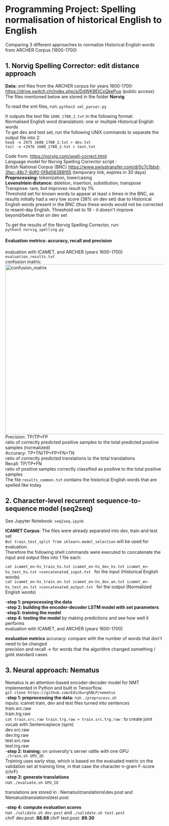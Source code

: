 # Programming Project: Spelling normalisation of historical English to English
Comparing 3 different approaches to normalize Historical English words from ARCHER Corpus (1600-1700)

## 1. Norvig Spelling Corrector: edit distance approach

**Data:** xml files from the ARCHER corpus for years 1600-1700: \
https://drive.switch.ch/index.php/s/DdWK9EtCxQkePuo (public access) \
The files mentioned below are stored in the folder **Norvig** 

To read the xml files, run:
```python3 xml_parser.py``` 

It outputs the text file ```1600_1700_2.txt``` in the following format: \
Normalised English word (translation): one or multiple Historical English words \
To get dev and test set, run the following UNIX commands to separate the output file into 2: \
```head -n 2975 1600_1700_2.txt > dev.txt``` \
```tail -n +2976 1600_1700_2.txt > test.txt``` 

Code from: https://norvig.com/spell-correct.html \
Language model for Norvig Spelling Corrector script : \
British National Corpus (BNC) https://www.swisstransfer.com/d/0c7c1bbd-3fac-48c7-8df0-0f8d58388f95 (temporary link, expires in 30 days)\
**Preprocessing:**  tokenization, lowercasing \
**Levenshtein distance:** deletion, insertion, substitution, transpose \
Transpose: rare, but improves result by 1% \
Threshold set for known words to appear at least x times in the BNC, as results initially had a very low score (38% on dev set) due to Historical English words present in the BNC (thus these words would not be corrected to resent-day English. Threshold set to 19 - it doesn't improve beyond/below that on dev set

To get the results of the Norvig Spelling Corrector, run: \
```python3 norvig_spelling.py``` 

#### Evaluation metrics: accuracy, recall and precision
evaluation with ICAMET, and ARCHER (years 1600-1700) \
```evaluation_results.txt``` \
confusion matrix: \
<img width="539" alt="confusion_matrix" src="https://user-images.githubusercontent.com/56045665/155241341-60a0bc04-fad7-4596-9134-54baa25dc801.png"> \
Precision: TP/TP+FP \
ratio of correctly predicted positive samples to the total predicted positive samples (normalized) \
Accuracy: TP+TN/TP+FP+FN+TN \
ratio of correctly predicted translations to the total translations \
Recall: TP/TP+FN \
ratio of positive samples correctly classified as positive to the total positive samples \
The file ```results_common.txt``` contains the historical English words that are spelled like today

## 2. Character-level recurrent sequence-to-sequence model (seq2seq) 

See Jupyter Notebook: ```seq2seq.ipynb```

**ICAMET Corpus**: The files were already separated into dev, train and test set  \
```But train_test_split from sklearn.model_selection``` will be used for evaluation. \
Therefore the following shell commands were executed to concatenate the input and output files into 1 file each: 

```cat icamet_en-hs_train_hs.txt icamet_en-hs_dev_hs.txt icamet_en-hs_test_hs.txt >concatenated_input.txt ``` for the input (Historical English words) \
```cat icamet_en-hs_train_en.txt icamet_en-hs_dev_en.txt icamet_en-hs_test_en.txt >concatenated_output.txt ``` for the output (Normalized English words) 

-**step 1: preprocessing the data** \
-**step 2: building the encoder-decoder LSTM model with set parameters** \
-**step3: training the model** \
-**step 4: testing the model** by making predictions and see how well it performs \
evaluation with ICAMET, and ARCHER (years 1600-1700) 

**evaluation metrics**
accuracy: compare with the number of words that don't need to be changed \
precision and recall -> for words that the algorithm changed something / gold standard cases 

## 3. Neural approach: Nematus

Nematus is an attention-based encoder-decoder model for NMT implemented in
Python and built in Tensorflow. \
```git clone https://github.com/EdinburghNLP/nematus``` \
-**step 1: preprocessing the data:** run ```./preprocess.sh``` \
inputs: icamet train, dev and test files turned into sentences \
train.src.raw \
train.trg.raw \
```cat train.src.raw train.trg.raw > train.src.trg.raw``` : to create joint vocab with Sentencepiece (spm) \
dev.src.raw \
dev.trg.raw \
test.src.raw \
test.trg.raw \
-**step 2: training:** on university's server rattle with one GPU \
```./train.sh GPU_ID``` \
Training uses early stop, which is based on the evaluated metric on the validation
set at training time, in that case the character n-gram F-score (chrF) \
-**step 3: generate translations** \
run ```./evaluate.sh GPU_ID```

translations are stored in : Nematus\translations\dev.post and Nematus\translations\test.post

-**step 4: compute evaluation scores** \
run ```./validate.sh dev.post``` and ```./validate.sh test.post``` \
chrF dev.post: **88.88**
chrF test.post: **89.30**


